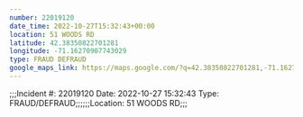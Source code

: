 ```yaml
---
number: 22019120
date_time: 2022-10-27T15:32:43+00:00
location: 51 WOODS RD
latitude: 42.38350822701281
longitude: -71.16270907743029
type: FRAUD DEFRAUD
google_maps_link: https://maps.google.com/?q=42.38350822701281,-71.16270907743029
---
```


;;;Incident #: 22019120  Date: 2022-10-27 15:32:43   Type: FRAUD/DEFRAUD;;;;;;Location: 51 WOODS RD;;;

